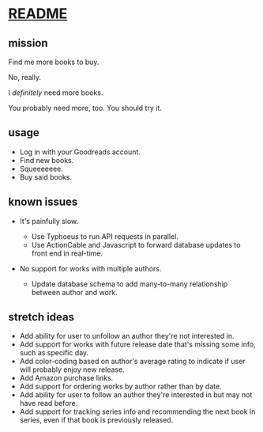 # [README](http://read-me.herokuapp.com)
## mission

Find me more books to buy.

No, really.

I *definitely* need more books.

You probably need more, too. You should try it.

## usage

* Log in with your Goodreads account.
* Find new books.
* Squeeeeeee.
* Buy said books.

## known issues

* It's painfully slow.
    * Use Typhoeus to run API requests in parallel.
    * Use ActionCable and Javascript to forward database updates to front end in real-time.

* No support for works with multiple authors.
   * Update database schema to add many-to-many relationship between author and work.

## stretch ideas

* Add ability for user to unfollow an author they're not interested in.
* Add support for works with future release date that's missing some info, such as specific day.
* Add color-coding based on author's average rating to indicate if user will probably enjoy new release.
* Add Amazon purchase links.
* Add support for ordering works by author rather than by date.
* Add ability for user to follow an author they're interested in but may not have read before.
* Add support for tracking series info and recommending the next book in series, even if that book is previously released.
